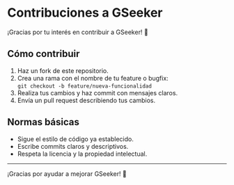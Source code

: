 # Contribuciones a GSeeker

¡Gracias por tu interés en contribuir a GSeeker! 🙌

## Cómo contribuir

1. Haz un fork de este repositorio.
2. Crea una rama con el nombre de tu feature o bugfix:  
   `git checkout -b feature/nueva-funcionalidad`
3. Realiza tus cambios y haz commit con mensajes claros.  
4. Envía un pull request describiendo tus cambios.

## Normas básicas

- Sigue el estilo de código ya establecido.  
- Escribe commits claros y descriptivos.  
- Respeta la licencia y la propiedad intelectual.

---

¡Gracias por ayudar a mejorar GSeeker! 🚀
